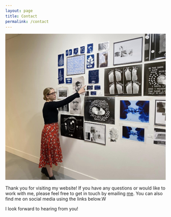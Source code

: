 ```yaml
---
layout: page
title: Contact
permalink: /contact
---
```


<img src="/assets/img/process/process-6.jpg" alt="Description of image">


Thank you for visiting my website! If you have any questions or would like to work with me, please feel free to get in touch by emailing [me](mailto:ruthbaker@umass.edu). You can also find me on social media using the links below.W

I look forward to hearing from you!